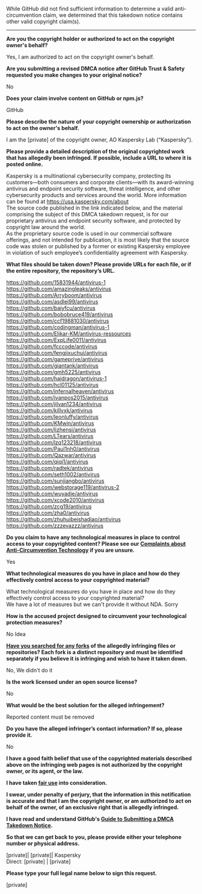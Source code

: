 While GitHub did not find sufficient information to determine a valid anti-circumvention claim, we determined that this takedown notice contains other valid copyright claim(s).

---

**Are you the copyright holder or authorized to act on the copyright owner's behalf?**

Yes, I am authorized to act on the copyright owner's behalf.

**Are you submitting a revised DMCA notice after GitHub Trust & Safety requested you make changes to your original notice?**

No

**Does your claim involve content on GitHub or npm.js?**

GitHub

**Please describe the nature of your copyright ownership or authorization to act on the owner's behalf.**

I am the [private] of the copyright owner, AO Kaspersky Lab (“Kaspersky”).

**Please provide a detailed description of the original copyrighted work that has allegedly been infringed. If possible, include a URL to where it is posted online.**

Kaspersky is a multinational cybersecurity company, protecting its customers—both consumers and corporate clients—with its award-winning antivirus and endpoint security software, threat intelligence, and other cybersecurity products and services around the world. More information can be found at https://usa.kaspersky.com/about  
The source code published in the link indicated below, and the material comprising the subject of this DMCA takedown request, is for our proprietary antivirus and endpoint security software, and protected by copyright law around the world.  
As the proprietary source code is used in our commercial software offerings, and not intended for publication, it is most likely that the source code was stolen or published by a former or existing Kaspersky employee in violation of such employee’s confidentiality agreement with Kaspersky.

**What files should be taken down? Please provide URLs for each file, or if the entire repository, the repository’s URL.**

https://github.com/15831944/antivirus-1  
https://github.com/amazingleaks/antivirus  
https://github.com/Arryboom/antivirus  
https://github.com/asdlei99/antivirus  
https://github.com/baiyfcu/antivirus  
https://github.com/bobobruce419/antivirus  
https://github.com/ccf19881030/antivirus  
https://github.com/codingman/antivirus-1  
https://github.com/Elikar-KM/antivirus-ressources  
https://github.com/ExpLife0011/antivirus  
https://github.com/fcccode/antivirus  
https://github.com/fengjixuchui/antivirus  
https://github.com/gameprive/antivirus  
https://github.com/giantank/antivirus  
https://github.com/gmh5225/antivirus  
https://github.com/haidragon/antivirus-1  
https://github.com/hcl01125/antivirus  
https://github.com/infernalheaven/antivirus  
https://github.com/ivanpos2015/antivirus  
https://github.com/jilvan1234/antivirus  
https://github.com/killvxk/antivirus  
https://github.com/leonluffy/antivirus  
https://github.com/KMwin/antivirus  
https://github.com/lizhensi/antivirus  
https://github.com/LTears/antivirus  
https://github.com/lzq123218/antivirus  
https://github.com/Paul1nh0/antivirus  
https://github.com/Qazwar/antivirus  
https://github.com/qiqi1/antivirus  
https://github.com/radtek/antivirus  
https://github.com/seth1002/antivirus  
https://github.com/sunjiangbo/antivirus  
https://github.com/webstorage119/antivirus-2  
https://github.com/wuyadie/antivirus  
https://github.com/xcode2010/antivirus  
https://github.com/zcg19/antivirus  
https://github.com/zha0/antivirus  
https://github.com/zhuhuibeishadiao/antivirus  
https://github.com/zzzevazzz/antivirus  

**Do you claim to have any technological measures in place to control access to your copyrighted content? Please see our <a href="https://docs.github.com/articles/guide-to-submitting-a-dmca-takedown-notice#complaints-about-anti-circumvention-technology">Complaints about Anti-Circumvention Technology</a> if you are unsure.**

Yes

**What technological measures do you have in place and how do they effectively control access to your copyrighted material?**

What technological measures do you have in place and how do they effectively control access to your copyrighted material?  
We have a lot of measures but we can't provide it without NDA. Sorry

**How is the accused project designed to circumvent your technological protection measures?**

No Idea

**<a href="https://docs.github.com/articles/dmca-takedown-policy#b-what-about-forks-or-whats-a-fork">Have you searched for any forks</a> of the allegedly infringing files or repositories? Each fork is a distinct repository and must be identified separately if you believe it is infringing and wish to have it taken down.**

No, We didn't do it

**Is the work licensed under an open source license?**

No

**What would be the best solution for the alleged infringement?**

Reported content must be removed

**Do you have the alleged infringer’s contact information? If so, please provide it.**

No

**I have a good faith belief that use of the copyrighted materials described above on the infringing web pages is not authorized by the copyright owner, or its agent, or the law.**

**I have taken <a href="https://www.lumendatabase.org/topics/22">fair use</a> into consideration.**

**I swear, under penalty of perjury, that the information in this notification is accurate and that I am the copyright owner, or am authorized to act on behalf of the owner, of an exclusive right that is allegedly infringed.**

**I have read and understand GitHub's <a href="https://docs.github.com/articles/guide-to-submitting-a-dmca-takedown-notice/">Guide to Submitting a DMCA Takedown Notice</a>.**

**So that we can get back to you, please provide either your telephone number or physical address.**

[private]| [private]| Kaspersky  
Direct: [private] | [private]  

**Please type your full legal name below to sign this request.**

[private]

